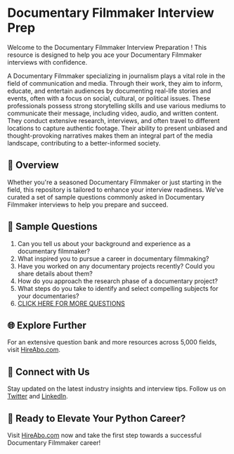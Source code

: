 # Documentary Filmmaker Interview Prep

Welcome to the Documentary Filmmaker Interview Preparation ! This resource is designed to help you ace your Documentary Filmmaker interviews with confidence.

A Documentary Filmmaker specializing in journalism plays a vital role in the field of communication and media. Through their work, they aim to inform, educate, and entertain audiences by documenting real-life stories and events, often with a focus on social, cultural, or political issues. These professionals possess strong storytelling skills and use various mediums to communicate their message, including video, audio, and written content. They conduct extensive research, interviews, and often travel to different locations to capture authentic footage. Their ability to present unbiased and thought-provoking narratives makes them an integral part of the media landscape, contributing to a better-informed society.

## 🚀 Overview

Whether you're a seasoned Documentary Filmmaker or just starting in the field, this repository is tailored to enhance your interview readiness. We've curated a set of sample questions commonly asked in Documentary Filmmaker interviews to help you prepare and succeed.

## 📝 Sample Questions

1. Can you tell us about your background and experience as a documentary filmmaker?
2. What inspired you to pursue a career in documentary filmmaking?
3. Have you worked on any documentary projects recently? Could you share details about them?
4. How do you approach the research phase of a documentary project?
5. What steps do you take to identify and select compelling subjects for your documentaries?
6. [CLICK HERE FOR MORE QUESTIONS](https://hireabo.com/job/8_0_37/Documentary%20Filmmaker)

## 🌐 Explore Further

For an extensive question bank and more resources across 5,000 fields, visit [HireAbo.com](https://www.hireabo.com).

## 📱 Connect with Us

Stay updated on the latest industry insights and interview tips. Follow us on [Twitter](https://twitter.com/hireabo) and [LinkedIn](https://www.linkedin.com/in/hire-abo-3609972a8/).

## 🚀 Ready to Elevate Your Python Career?

Visit [HireAbo.com](https://www.hireabo.com) now and take the first step towards a successful Documentary Filmmaker career!